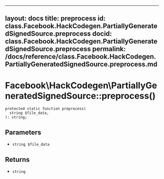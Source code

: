 
***

layout: docs
title: preprocess
id: class.Facebook.HackCodegen.PartiallyGeneratedSignedSource.preprocess
docid: class.Facebook.HackCodegen.PartiallyGeneratedSignedSource.preprocess
permalink: /docs/reference/class.Facebook.HackCodegen.PartiallyGeneratedSignedSource.preprocess.md
---







# Facebook\\HackCodegen\\PartiallyGeneratedSignedSource::preprocess()




``` Hack
protected static function preprocess(
  string $file_data,
): string;
```




## Parameters




- ` string $file_data `




## Returns




+ ` string `